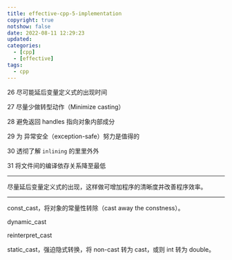 ```yaml
---
title: effective-cpp-5-implementation
copyright: true
notshow: false
date: 2022-08-11 12:29:23
updated:
categories:
  - [cpp]
  - [effective]
tags:
  - cpp
---
```



26 尽可能延后变量定义式的出现时间

27 尽量少做转型动作（Minimize casting）

28 避免返回 handles 指向对象内部成分

29 为 异常安全（exception-safe）努力是值得的

30 透彻了解 `inlining` 的里里外外

31 将文件间的编译依存关系降至最低

---

尽量延后变量定义式的出现，这样做可增加程序的清晰度并改善程序效率。

---

const_cast，将对象的常量性转除（cast away the constness）。

dynamic_cast

reinterpret_cast

static_cast，强迫隐式转换，将 non-cast 转为 cast，或则 int 转为 double。




